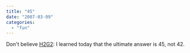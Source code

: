 ```yaml
---
title: "45"
date: "2007-03-09"
categories: 
  - "fun"
---
```


Don't believe [H2G2](http://www.douglasadams.com/): I learned today that the ultimate answer is 45, not 42.
